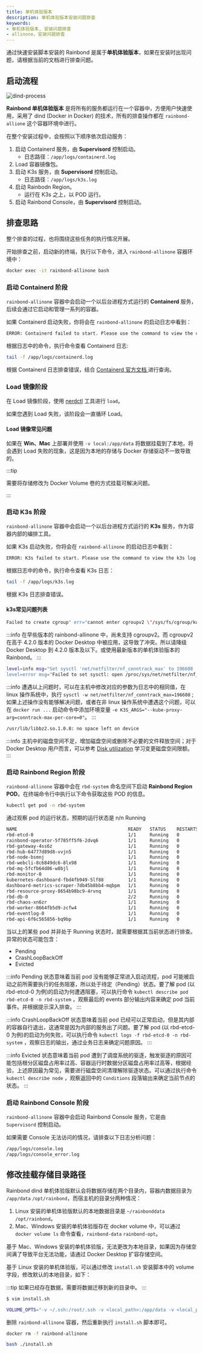 ```yaml
---
title: 单机体验版本
description: 单机体验版本安装问题排查
keywords: 
- 单机体验版本, 安装问题排查
- allinone，安装问题排查
---
```


通过快速安装脚本安装的 Rainbond 是属于**单机体验版本**，如果在安装时出现问题，请根据当前的文档进行排查问题。

## 启动流程

![dind-process](https://static.goodrain.com/docs/5.12/troubleshooting/installation/dind-process.png)

**Rainbond 单机体验版本** 是将所有的服务都运行在一个容器中，方便用户快速使用，采用了 dind (Docker in Docker) 的技术，所有的排查操作都在 `rainbond-allione` 这个容器环境中进行。

在整个安装过程中，会按照以下顺序依次启动服务：

1. 启动 Containerd 服务，由 **Supervisord** 控制启动。
   * 日志路径：`/app/logs/containerd.log`
2. Load 容器镜像包。
3. 启动 K3s 服务，由 **Supervisord** 控制启动。
   * 日志路径：`/app/logs/k3s.log`
4. 启动 Rainbodn Region。
   * 运行在 K3s 之上，以 POD 运行。
5. 启动 Rainbond Console，由 **Supervisord** 控制启动。

## 排查思路

整个排查的过程，也将围绕这些任务的执行情况开展。

开始排查之前，启动新的终端，执行以下命令，进入 `rainbond-allinone` 容器环境中：

```bash
docker exec -it rainbond-allinone bash
```

### 启动 Containerd 阶段

`rainbond-allinone` 容器中会启动一个以后台进程方式运行的 **Containerd** 服务，后续会通过它启动和管理一系列的容器。

如果 Containerd 启动失败，你将会在 `rainbond-allinone` 的启动日志中看到：

```bash
ERROR: Containerd failed to start. Please use the command to view the containerd log 'docker exec rainbond-allinone /bin/cat /app/logs/containerd.log'
```

根据日志中的命令，执行命令查看 Containerd 日志:

```bash
tail -f /app/logs/containerd.log
```

根据 Containerd 日志排查错误，结合 [Containerd 官方文档 ](https://containerd.io/)进行查询。

### Load 镜像阶段

在 Load 镜像阶段，使用 [nerdctl](https://github.com/containerd/nerdctl) 工具进行 `load`。

如果您遇到 Load 失败，该阶段会一直循环 Load。

#### Load 镜像常见问题

如果在 **Win、Mac** 上部署并使用 `-v local:/app/data` 将数据挂载到了本地，将会遇到 Load 失败的现象，这是因为本地的存储与 Docker 存储驱动不一致导致的。

:::tip

需要将存储修改为 Docker Volume 卷的方式挂载可解决问题。

:::

### 启动 K3s 阶段

`rainbond-allinone` 容器中会启动一个以后台进程方式运行的 **K3s** 服务，作为容器内部的编排工具。

如果 K3s 启动失败，你将会在 `rainbond-allinone` 的启动日志中看到：

```bash
ERROR: K3s failed to start. Please use the command to view the k3s log 'docker exec rainbond-allinone /bin/cat /app/logs/k3s.log
```

根据日志中的命令，执行命令查看 K3s 日志：

```bash
tail -f /app/logs/k3s.log
```

根据 K3s 日志排查错误。

#### k3s常见问题列表

```bash
Failed to create cgroup" err="cannot enter cgroupv2 \"/sys/fs/cgroup/kubepods\" with domain controllers -- it is in an invalid state
```

:::info
在早些版本的 rainbond-allinone 中，尚未支持 cgroupv2。而 cgroupv2 在高于 4.2.0 版本的 Docker Desktop 中被应用，这导致了冲突。所以请降级 Docker Desktop 到 4.2.0 版本及以下。或使用最新版本的单机体验版本的 Rainbond。
:::

```bash
level=info msg="Set sysctl 'net/netfilter/nf_conntrack_max' to 196608
level=error msg="Failed to set sysctl: open /proc/sys/net/netfilter/nf_conntrack_max: permission denied
```

:::info
遭遇以上问题时，可以在主机中修改对应的参数为日志中的相同值，在 linux 操作系统中，执行 `sysctl -w net/netfilter/nf_conntrack_max=196608` ;
如果上述操作没有能够解决问题，或者在非 linux 操作系统中遭遇这个问题，可以在 `docker run ...` 启动命令中添加环境变量 `-e K3S_ARGS="--kube-proxy-arg=conntrack-max-per-core=0"`。
:::

```bash
/usr/lib/libbz2.so.1.0.8: no space left on device
```

:::info
主机中的磁盘空间不足，增加磁盘空间或删除不必要的文件释放空间；对于 Docker Desktop 用户而言，可以参考 [Disk utilization](https://docs.docker.com/desktop/mac/space/) 学习变更磁盘空间限额。
:::

### 启动 Rainbond Region 阶段

`rainbond-allinone` 容器中会在 `rbd-system` 命名空间下启动 **Rainbond Region POD**。在终端命令行中执行以下命令获取这些 POD 的信息。

```bash
kubectl get pod -n rbd-system
```

通过观察 pod 的运行状态，预期的运行状态是 n/n Running

```bash
NAME                                         READY   STATUS    RESTARTS   AGE
rbd-etcd-0                                   1/1     Running   0          2d22h
rainbond-operator-5f785ff5f6-2dvq6           1/1     Running   0          2d22h
rbd-gateway-4ss6z                            1/1     Running   0          2d22h
rbd-hub-64777d89d8-vvjn5                     1/1     Running   0          2d22h
rbd-node-bsmnj                               1/1     Running   0          2d22h
rbd-webcli-8c6849dc6-8lx98                   1/1     Running   0          2d22h
rbd-mq-5fcfb64d86-w8bjl                      1/1     Running   0          2d22h
rbd-monitor-0                                1/1     Running   0          2d22h
kubernetes-dashboard-fbd4fb949-5lf88         1/1     Running   0          2d22h
dashboard-metrics-scraper-7db45b8bb4-mqbpm   1/1     Running   0          2d22h
rbd-resource-proxy-8654b98bc9-4rvnq          1/1     Running   0          2d22h
rbd-db-0                                     2/2     Running   0          2d22h
rbd-chaos-xn6zr                              1/1     Running   0          2d22h
rbd-worker-8664fb5d9-zcfw4                   1/1     Running   0          2d22h
rbd-eventlog-0                               1/1     Running   0          2d22h
rbd-api-6f6c565856-bq9bp                     1/1     Running   0          2d22h
```

当以上的某些 pod 并非处于 Running 状态时，就需要根据其当前状态进行排查。异常的状态可能包含：

* Pending 
* CrashLoopBackOff 
* Evicted

:::info
Pending 状态意味着当前 pod 没有能够正常进入启动流程，pod 可能被启动之前所需要执行的任务阻塞，所以处于待定（Pending）状态。要了解 pod (以 rbd-etcd-0 为例)的启动为何遭遇阻塞，可以执行命令 `kubectl describe pod rbd-etcd-0 -n rbd-system` ，观察最后的 events 部分输出内容来确定 pod 当前事件。并根据提示深入排查。
:::

:::info
CrashLoopBackOff 状态意味着当前 pod 已经可以正常启动，但是其内部的容器自行退出，这通常是因为内部的服务出了问题。要了解 pod (以 rbd-etcd-0 为例)的启动为何失败，可以执行命令 `kubectl logs -f rbd-etcd-0 -n rbd-system` ，观察日志的输出，通过业务日志来确定问题原因。
:::

:::info
Evicted 状态意味着当前 pod 遭到了调度系统的驱逐，触发驱逐的原因可能包括根分区磁盘占用率过高、容器运行时数据分区磁盘占用率过高等，根据经验，上述原因最为常见，需要进行磁盘空间清理解除驱逐状态。可以通过执行命令 `kubectl describe node` ，观察返回中的 `Conditions` 段落输出来确定当前节点的状态。
:::

### 启动 Rainbond Console 阶段

`rainbond-allinone` 容器中会启动 Rainbond Console 服务，它是由 `Supervisord` 控制启动。

如果需要 Console 无法访问的情况，请排查以下日志分析问题：

```bash
/app/logs/console.log
/app/logs/console_error.log
```

## 修改挂载存储目录路径

Rainbond dind 单机体验版默认会将数据存储在两个目录内，容器内数据目录为 `/app/data` `/opt/rainbond`，而宿主机的目录分两种情况：

1. Linux 安装的单机体验版默认的本地数据目录是 `~/rainbonddata` `/opt/rainbond`。
2. Mac、Windows 安装的单机体验版存在 docker volume 中，可以通过 `docker volume ls` 命令查看，`rainbond-data` `rainbond-opt`。

基于 Mac、Windows 安装的单机体验版，无法更改为本地目录，如果因为存储空间满了导致平台无法功能，请通过 Docker Desktop 扩容存储空间。

基于 Linux 安装的单机体验版，可以通过修改 `install.sh` 安装脚本中的 volume 字段，修改默认的本地目录，如下：

:::tip
如果已经存在数据，需要将数据迁移到新的目录中。
:::

```bash
$ vim install.sh

VOLUME_OPTS="-v ~/.ssh:/root/.ssh -v <local_path>:/app/data -v <local_path>:/opt/rainbond"
```

删除 `rainbond-allinone` 容器，然后重新执行 `install.sh` 脚本即可。

```bash
docker rm -f rainbond-allinone

bash ./install.sh
```

